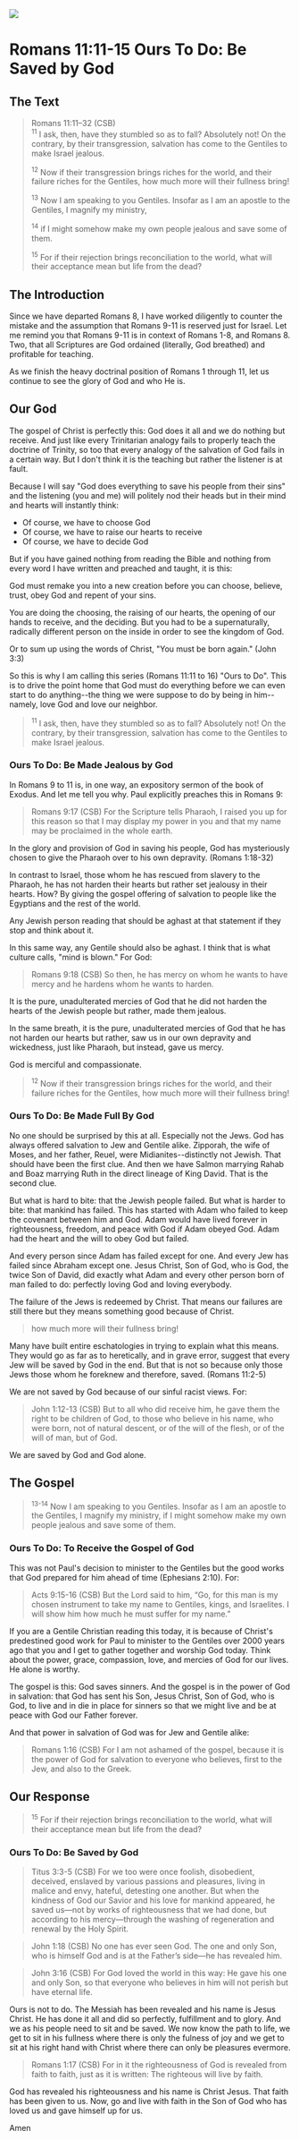 <img class="intro-right" src="../images/art-paul.jpg">

# Romans 11:11-15 Ours To Do: Be Saved by God

## The Text

>Romans 11:11–32 (CSB)  
><sup>11</sup> I ask, then, have they stumbled so as to fall? Absolutely not! On the contrary, by their transgression, salvation has come to the Gentiles to make Israel jealous. 
>
><sup>12</sup> Now if their transgression brings riches for the world, and their failure riches for the Gentiles, how much more will their fullness bring! 
>
><sup>13</sup> Now I am speaking to you Gentiles. Insofar as I am an apostle to the Gentiles, I magnify my ministry, 
>
><sup>14</sup> if I might somehow make my own people jealous and save some of them. 
>
><sup>15</sup> For if their rejection brings reconciliation to the world, what will their acceptance mean but life from the dead? 

## The Introduction

Since we have departed Romans 8, I have worked diligently to counter the mistake and the assumption that Romans 9-11 is reserved just for Israel. Let me remind you that Romans 9-11 is in context of Romans 1-8, and Romans 8. Two, that all Scriptures are God ordained (literally, God breathed) and profitable for teaching.

As we finish the heavy doctrinal position of Romans 1 through 11, let us continue to see the glory of God and who He is.

## Our God

The gospel of Christ is perfectly this: God does it all and we do nothing but receive. And just like every Trinitarian analogy fails to properly teach the doctrine of Trinity, so too that every analogy of the salvation of God fails in a certain way. But I don't think it is the teaching but rather the listener is at fault.

Because I will say "God does everything to save his people from their sins" and the listening (you and me) will politely nod their heads but in their mind and hearts will instantly think:

- Of course, we have to choose God
- Of course, we have to raise our hearts to receive
- Of course, we have to decide God

But if you have gained nothing from reading the Bible and nothing from every word I have written and preached and taught, it is this:

God must remake you into a new creation before you can choose, believe, trust, obey God and repent of your sins.

You are doing the choosing, the raising of our hearts, the opening of our hands to receive, and the deciding. But you had to be a supernaturally, radically different person on the inside in order to see the kingdom of God.

Or to sum up using the words of Christ, "You must be born again." (John 3:3)

So this is why I am calling this series (Romans 11:11 to 16) "Ours to Do". This is to drive the point home that God must do everything before we can even start to do anything--the thing we were suppose to do by being in him--namely, love God and love our neighbor.

><sup>11</sup> I ask, then, have they stumbled so as to fall? Absolutely not! On the contrary, by their transgression, salvation has come to the Gentiles to make Israel jealous. 

### Ours To Do: Be Made Jealous by God

In Romans 9 to 11 is, in one way, an expository sermon of the book of Exodus. And let me tell you why. Paul explicitly preaches this in Romans 9:

>Romans 9:17 (CSB) For the Scripture tells Pharaoh, I raised you up for this reason so that I may display my power in you and that my name may be proclaimed in the whole earth. 

In the glory and provision of God in saving his people, God has mysteriously chosen to give the Pharaoh over to his own depravity. (Romans 1:18-32)

In contrast to Israel, those whom he has rescued from slavery to the Pharaoh, he has not harden their hearts but rather set jealousy in their hearts. How? By giving the gospel offering of salvation to people like the Egyptians and the rest of the world.

Any Jewish person reading that should be aghast at that statement if they stop and think about it.

In this same way, any Gentile should also be aghast. I think that is what culture calls, "mind is blown." For God:

>Romans 9:18 (CSB) So then, he has mercy on whom he wants to have mercy and he hardens whom he wants to harden.

It is the pure, unadulterated mercies of God that he did not harden the hearts of the Jewish people but rather, made them jealous.

In the same breath, it is the pure, unadulterated mercies of God that he has not harden our hearts but rather, saw us in our own depravity and wickedness, just like Pharaoh, but instead, gave us mercy.

God is merciful and compassionate.

><sup>12</sup> Now if their transgression brings riches for the world, and their failure riches for the Gentiles, how much more will their fullness bring! 

### Ours To Do: Be Made Full By God

No one should be surprised by this at all. Especially not the Jews. God has always offered salvation to Jew and Gentile alike. Zipporah, the wife of Moses, and her father, Reuel, were Midianites--distinctly not Jewish. That should have been the first clue. And then we have Salmon marrying Rahab and Boaz marrying Ruth in the direct lineage of King David. That is the second clue. 

But what is hard to bite: that the Jewish people failed. But what is harder to bite: that mankind has failed. This has started with Adam who failed to keep the covenant between him and God. Adam would have lived forever in righteousness, freedom, and peace with God if Adam obeyed God. Adam had the heart and the will to obey God but failed.

And every person since Adam has failed except for one. And every Jew has failed since Abraham except one. Jesus Christ, Son of God, who is God, the twice Son of David, did exactly what Adam and every other person born of man failed to do: perfectly loving God and loving everybody.

The failure of the Jews is redeemed by Christ. That means our failures are still there but they means something good because of Christ.

>how much more will their fullness bring!

Many have built entire eschatologies in trying to explain what this means. They would go as far as to heretically, and in grave error, suggest that every Jew will be saved by God in the end. But that is not so because only those Jews those whom he foreknew and therefore, saved. (Romans 11:2-5)

We are not saved by God because of our sinful racist views. For:

>John 1:12-13 (CSB) But to all who did receive him, he gave them the right to be children of God, to those who believe in his name, who were born, not of natural descent, or of the will of the flesh, or of the will of man, but of God.

We are saved by God and God alone.

## The Gospel

><sup>13-14</sup> Now I am speaking to you Gentiles. Insofar as I am an apostle to the Gentiles, I magnify my ministry, if I might somehow make my own people jealous and save some of them. 

### Ours To Do: To Receive the Gospel of God

This was not Paul's decision to minister to the Gentiles but the good works that God prepared for him ahead of time (Ephesians 2:10). For:

>Acts 9:15-16 (CSB) But the Lord said to him, “Go, for this man is my chosen instrument to take my name to Gentiles, kings, and Israelites. I will show him how much he must suffer for my name.”

If you are a Gentile Christian reading this today, it is because of Christ's predestined good work for Paul to minister to the Gentiles over 2000 years ago that you and I get to gather together and worship God today. Think about the power, grace, compassion, love, and mercies of God for our lives. He alone is worthy.

The gospel is this: God saves sinners. And the gospel is in the power of God in salvation: that God has sent his Son, Jesus Christ, Son of God, who is God, to live and in die in place for sinners so that we might live and be at peace with God our Father forever. 

And that power in salvation of God was for Jew and Gentile alike:

>Romans 1:16 (CSB) For I am not ashamed of the gospel, because it is the power of God for salvation to everyone who believes, first to the Jew, and also to the Greek.

## Our Response

><sup>15</sup> For if their rejection brings reconciliation to the world, what will their acceptance mean but life from the dead? 

### Ours To Do: Be Saved by God

>Titus 3:3-5 (CSB) For we too were once foolish, disobedient, deceived, enslaved by various passions and pleasures, living in malice and envy, hateful, detesting one another.  But when the kindness of God our Savior and his love for mankind appeared,  he saved us—not by works of righteousness that we had done, but according to his mercy—through the washing of regeneration and renewal by the Holy Spirit.

>John 1:18 (CSB) No one has ever seen God. The one and only Son, who is himself God and is at the Father’s side—he has revealed him.

>John 3:16 (CSB) For God loved the world in this way: He gave his one and only Son, so that everyone who believes in him will not perish but have eternal life.

Ours is not to do. The Messiah has been revealed and his name is Jesus Christ. He has done it all and did so perfectly, fulfillment and to glory. And we as his people need to sit and be saved. We now know the path to life, we get to sit in his fullness where there is only the fulness of joy and we get to sit at his right hand with Christ where there can only be pleasures evermore.

>Romans 1:17 (CSB) For in it the righteousness of God is revealed from faith to faith, just as it is written: The righteous will live by faith.

God has revealed his righteousness and his name is Christ Jesus. That faith has been given to us. Now, go and live with faith in the Son of God who has loved us and gave himself up for us.

Amen

